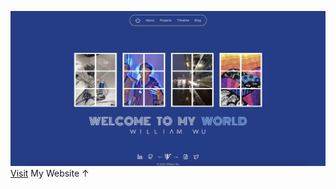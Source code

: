 [![My Website](https://raw.githubusercontent.com/Williamwu277/PersonalWebsite/main/src/assets/portfolioPicture.jpg)](https://williamwu277.ca)
[Visit](https://williamwu277.ca) My Website ↑
